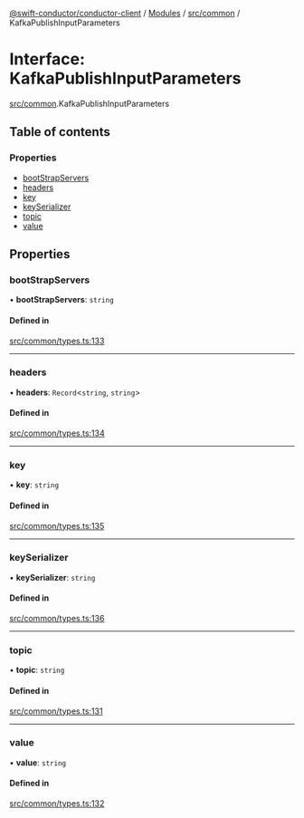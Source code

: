 [@swift-conductor/conductor-client](../README.md) / [Modules](../modules.md) / [src/common](../modules/src_common.md) / KafkaPublishInputParameters

# Interface: KafkaPublishInputParameters

[src/common](../modules/src_common.md).KafkaPublishInputParameters

## Table of contents

### Properties

- [bootStrapServers](src_common.KafkaPublishInputParameters.md#bootstrapservers)
- [headers](src_common.KafkaPublishInputParameters.md#headers)
- [key](src_common.KafkaPublishInputParameters.md#key)
- [keySerializer](src_common.KafkaPublishInputParameters.md#keyserializer)
- [topic](src_common.KafkaPublishInputParameters.md#topic)
- [value](src_common.KafkaPublishInputParameters.md#value)

## Properties

### bootStrapServers

• **bootStrapServers**: `string`

#### Defined in

[src/common/types.ts:133](https://github.com/swift-conductor/conductor-client-typescript/blob/d61717b/src/common/types.ts#L133)

___

### headers

• **headers**: `Record`\<`string`, `string`\>

#### Defined in

[src/common/types.ts:134](https://github.com/swift-conductor/conductor-client-typescript/blob/d61717b/src/common/types.ts#L134)

___

### key

• **key**: `string`

#### Defined in

[src/common/types.ts:135](https://github.com/swift-conductor/conductor-client-typescript/blob/d61717b/src/common/types.ts#L135)

___

### keySerializer

• **keySerializer**: `string`

#### Defined in

[src/common/types.ts:136](https://github.com/swift-conductor/conductor-client-typescript/blob/d61717b/src/common/types.ts#L136)

___

### topic

• **topic**: `string`

#### Defined in

[src/common/types.ts:131](https://github.com/swift-conductor/conductor-client-typescript/blob/d61717b/src/common/types.ts#L131)

___

### value

• **value**: `string`

#### Defined in

[src/common/types.ts:132](https://github.com/swift-conductor/conductor-client-typescript/blob/d61717b/src/common/types.ts#L132)
